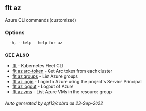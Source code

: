 ## flt az

Azure CLI commands (customized)

### Options

```
  -h, --help   help for az
```

### SEE ALSO

* [flt](flt.md)	 - Kubernetes Fleet CLI
* [flt az arc-token](flt_az_arc-token.md)	 - Get Arc token from each cluster
* [flt az groups](flt_az_groups.md)	 - List Azure groups
* [flt az login](flt_az_login.md)	 - Login to Azure using the project's Service Principal
* [flt az logout](flt_az_logout.md)	 - Logout of Azure
* [flt az vms](flt_az_vms.md)	 - List Azure VMs in the resource group

###### Auto generated by spf13/cobra on 23-Sep-2022
